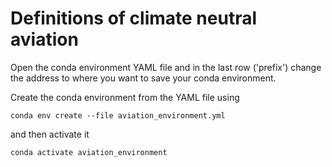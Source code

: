 # Definitions of climate neutral aviation
Open the conda environment YAML file and in the last row ('prefix') change the address to where you want to save your conda environment. 

Create the conda environment from the YAML file using

`conda env create --file aviation_environment.yml`

and then activate it 

`conda activate aviation_environment`
